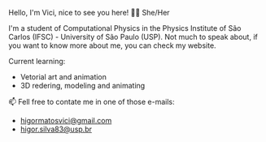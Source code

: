 Hello, I'm Vici, nice to see you here!
🏳️‍⚧️ She/Her 

I'm a student of Computational Physics in the Physics Institute of São Carlos (IFSC) - University of São Paulo (USP).
Not much to speak about, if you want to know more about me, you can check my website.

Current learning:
  - Vetorial art and animation
  - 3D redering, modeling and animating

📫 Fell free to contate me in one of those e-mails:
  - higormatosvici@gmail.com
  - higor.silva83@usp.br

<!---
vicinaldo83/vicinaldo83 is a ✨ special ✨ repository because its `README.md` (this file) appears on your GitHub profile.
You can click the Preview link to take a look at your changes.
--->
